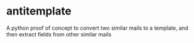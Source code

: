 # antitemplate
A python proof of concept to convert two similar mails to a template, and then extract fields from other similar mails
